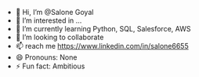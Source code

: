 - 👋 Hi, I’m @Salone Goyal
- 👀 I’m interested in ...
- 🌱 I’m currently learning Python, SQL, Salesforce, AWS
- 💞️ I’m looking to collaborate 
- 📫 reach me https://www.linkedin.com/in/salone6655
- 😄 Pronouns: None
- ⚡ Fun fact: Ambitious 

<!---
SaloniGoyal74/SaloniGoyal74 is a ✨ special ✨ repository because its `README.md` (this file) appears on your GitHub profile.
You can click the Preview link to take a look at your changes.
--->
